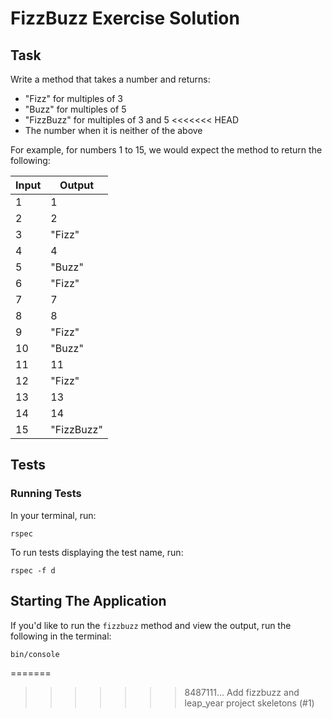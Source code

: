 # FizzBuzz Exercise Solution

## Task

Write a method that takes a number and returns:

- "Fizz" for multiples of 3
- "Buzz" for multiples of 5
- "FizzBuzz" for multiples of 3 and 5
<<<<<<< HEAD
- The number when it is neither of the above

For example, for numbers 1 to 15, we would expect the method to return the following:

| Input | Output     |
| ----- | ---------- |
| 1     | 1          |
| 2     | 2          |
| 3     | "Fizz"     |
| 4     | 4          |
| 5     | "Buzz"     |
| 6     | "Fizz"     |
| 7     | 7          |
| 8     | 8          |
| 9     | "Fizz"     |
| 10    | "Buzz"     |
| 11    | 11         |
| 12    | "Fizz"     |
| 13    | 13         |
| 14    | 14         |
| 15    | "FizzBuzz" |

## Tests

### Running Tests

In your terminal, run:

```
rspec
```

To run tests displaying the test name, run:

```
rspec -f d
```

## Starting The Application

If you'd like to run the `fizzbuzz` method and view the output, run the following in the terminal:

```
bin/console
```
=======
>>>>>>> 8487111... Add fizzbuzz and leap_year project skeletons (#1)
